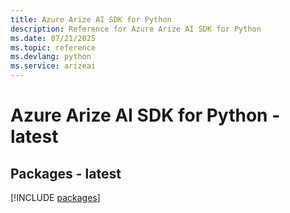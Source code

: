 ```yaml
---
title: Azure Arize AI SDK for Python
description: Reference for Azure Arize AI SDK for Python
ms.date: 07/21/2025
ms.topic: reference
ms.devlang: python
ms.service: arizeai
---
```

# Azure Arize AI SDK for Python - latest
## Packages - latest
[!INCLUDE [packages](arize-ai-index.md)]